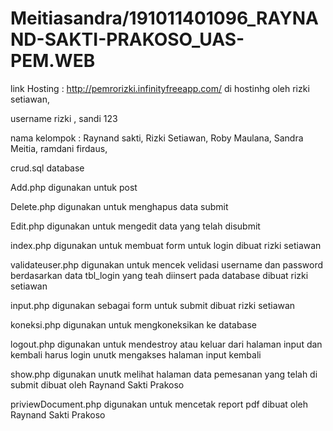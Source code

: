 # Meitiasandra/191011401096_RAYNAND-SAKTI-PRAKOSO_UAS-PEM.WEB

link Hosting : http://pemrorizki.infinityfreeapp.com/ di hostinhg oleh rizki setiawan,

username rizki , sandi 123

nama kelompok :
Raynand sakti, 
Rizki Setiawan,
Roby Maulana,
Sandra Meitia,
ramdani firdaus,

crud.sql database

Add.php digunakan untuk post 

Delete.php digunakan untuk menghapus data submit  

Edit.php digunakan untuk mengedit data yang telah disubmit

index.php digunakan untuk membuat form untuk login  dibuat rizki setiawan

validateuser.php digunakan untuk mencek velidasi username dan password berdasarkan data tbl_login yang teah diinsert pada database dibuat rizki setiawan

input.php digunakan sebagai form untuk submit dibuat rizki setiawan

koneksi.php digunakan untuk mengkoneksikan ke database 

logout.php digunakan untuk mendestroy atau keluar dari halaman input dan kembali harus login unutk mengakses halaman input kembali 

show.php digunakan unutk melihat halaman data pemesanan yang telah di submit dibuat oleh Raynand Sakti Prakoso

priviewDocument.php digunakan untuk mencetak report pdf dibuat oleh Raynand Sakti Prakoso

